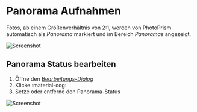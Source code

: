 # Panorama Aufnahmen #
Fotos, ab einem Größenverhältnis von 2:1, werden von PhotoPrism automatisch als *Panorama* markiert und im Bereich
*Panoramas* angezeigt.

![Screenshot](img/panorama-1.png)

## Panorama Status bearbeiten ##

1. Öffne den [*Bearbeitungs-Dialog*](edit.md)
2. Klicke :material-cog:
3. Setze oder entferne den Panorama-Status

![Screenshot](img/panorama-2.png)